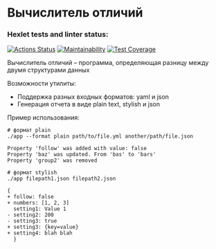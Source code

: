 # Вычислитель отличий

### Hexlet tests and linter status:
[![Actions Status](https://github.com/Malcom1986/java-project-lvl2/workflows/hexlet-check/badge.svg)](https://github.com/Malcom1986/java-project-lvl2/actions)
[![Maintainability](https://api.codeclimate.com/v1/badges/9f94037f2f0fd09dea34/maintainability)](https://codeclimate.com/github/Malcom1986/java-project-lvl2/maintainability)
[![Test Coverage](https://api.codeclimate.com/v1/badges/9f94037f2f0fd09dea34/test_coverage)](https://codeclimate.com/github/Malcom1986/java-project-lvl2/test_coverage)

Вычислитель отличий – программа, определяющая разницу между двумя структурами данных

Возможности утилиты:

* Поддержка разных входных форматов: yaml и json
* Генерация отчета в виде plain text, stylish и json

Пример использования:

```text
# формат plain
./app --format plain path/to/file.yml another/path/file.json

Property 'follow' was added with value: false
Property 'baz' was updated. From 'bas' to 'bars'
Property 'group2' was removed

# формат stylish
./app filepath1.json filepath2.json

{
+ follow: false
+ numbers: [1, 2, 3]
  setting1: Value 1
- setting2: 200
- setting3: true
+ setting3: {key=value}
+ setting4: blah blah
  }
```



